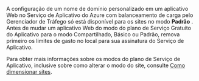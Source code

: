 A configuração de um nome de domínio personalizado em um aplicativo Web no Serviço de Aplicativo do Azure com balanceamento de carga pelo Gerenciador de Tráfego só está disponível para os sites no modo **Padrão** . Antes de mudar um aplicativo Web do modo do plano de Serviço Gratuito do Aplicativo para o modo Compartilhado, Básico ou Padrão, remova primeiro os limites de gasto no local para sua assinatura do Serviço de Aplicativo. 

Para obter mais informações sobre os modos do plano de Serviço de Aplicativo, inclusive sobre como alterar o modo do site, consulte [Como dimensionar sites](../articles/app-service/web-sites-scale.md).

